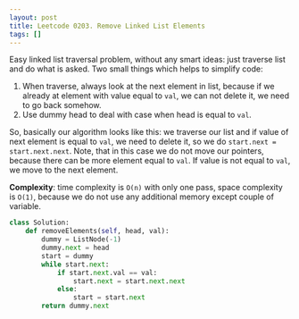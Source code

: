 ```yaml
---
layout: post
title: Leetcode 0203. Remove Linked List Elements
tags: []
---
```


Easy linked list traversal problem, without any smart ideas: just traverse list and do what is asked. Two small things which helps to simplify code:
1. When traverse, always look at the next element in list, because if we already at element with value equal to `val`, we can not delete it, we need to go back somehow.
2. Use dummy head to deal with case when head is equal to `val`.

So, basically our algorithm looks like this: we traverse our list and if value of next element is equal to `val`, we need to delete it, so we do `start.next = start.next.next`. Note, that in this case we do not move our pointers, because there can be more element equal to `val`. If value is not equal to `val`, we move to the next element.

**Complexity**: time complexity is `O(n)` with only one pass, space complexity is `O(1)`, because we do not use any additional memory except couple of variable.

```python
class Solution:
    def removeElements(self, head, val):
        dummy = ListNode(-1)
        dummy.next = head
        start = dummy
        while start.next:
            if start.next.val == val:
                start.next = start.next.next
            else:
                start = start.next         
        return dummy.next   
```
